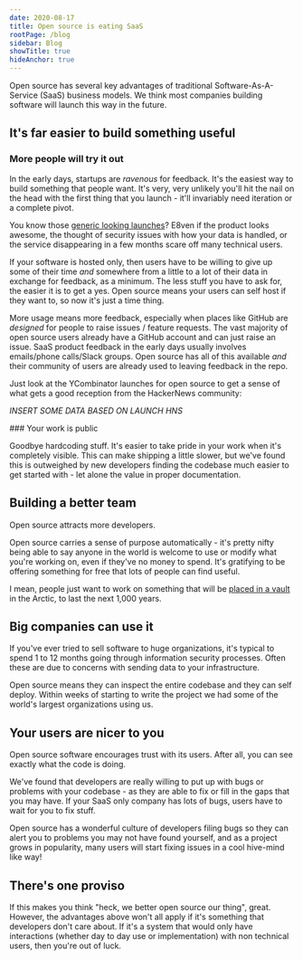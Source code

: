 ```yaml
---
date: 2020-08-17
title: Open source is eating SaaS
rootPage: /blog
sidebar: Blog
showTitle: true
hideAnchor: true
---
```


Open source has several key advantages of traditional Software-As-A-Service (SaaS) business models. We think most companies building software will launch this way in the future.

## It's far easier to build something useful

### More people will try it out

In the early days, startups are *ravenous* for feedback. It's the easiest way to build something that people want. It's very, very unlikely you'll hit the nail on the head with the first thing that you launch - it'll invariably need iteration or a complete pivot.

You know those [generic looking launches](https://www.google.com/search?q=startup+one+page+template&rlz=1C5CHFA_enGB833GB833&source=lnms&tbm=isch&sa=X&ved=2ahUKEwiT8a_yk6LrAhVZShUIHYpwAMcQ_AUoAXoECAwQAw&biw=1745&bih=1832)? E8ven if the product looks awesome, the thought of security issues with how your data is handled, or the service disappearing in a few months scare off many technical users.

If your software is hosted only, then users have to be willing to give up some of their time *and* somewhere from a little to a lot of their data in exchange for feedback, as a minimum. The less stuff you have to ask for, the easier it is to get a yes. Open source means your users can self host if they want to, so now it's just a time thing.

More usage means more feedback, especially when places like GitHub are *designed* for people to raise issues / feature requests. The vast majority of open source users already have a GitHub account and can just raise an issue. SaaS product feedback in the early days usually involves emails/phone calls/Slack groups. Open source has all of this available *and* their community of users are already used to leaving feedback in the repo.

Just look at the YCombinator launches for open source to get a sense of what gets a good reception from the HackerNews community:

*INSERT SOME DATA BASED ON LAUNCH HNS*

### Your work is public

Goodbye hardcoding stuff. It's easier to take pride in your work when it's completely visible. This can make shipping a little slower, but we've found this is outweighed by new developers finding the codebase much easier to get started with - let alone the value in proper documentation.

## Building a better team

Open source attracts more developers.

Open source carries a sense of purpose automatically - it's pretty nifty being able to say anyone in the world is welcome to use or modify what you're working on, even if they've no money to spend. It's gratifying to be offering something for free that lots of people can find useful.

I mean, people just want to work on something that will be [placed in a vault](https://archiveprogram.github.com/) in the Arctic, to last the next 1,000 years.

## Big companies can use it

If you've ever tried to sell software to huge organizations, it's typical to spend 1 to 12 months going through information security processes. Often these are due to concerns with sending data to your infrastructure.

Open source means they can inspect the entire codebase and they can self deploy. Within weeks of starting to write the project we had some of the world's largest organizations using us.

## Your users are nicer to you

Open source software encourages trust with its users. After all, you can see exactly what the code is doing.

We've found that developers are really willing to put up with bugs or problems with your codebase - as they are able to fix or fill in the gaps that you may have. If your SaaS only company has lots of bugs, users have to wait for you to fix stuff.

Open source has a wonderful culture of developers filing bugs so they can alert you to problems you may not have found yourself, and as a project grows in popularity, many users will start fixing issues in a cool hive-mind like way!

## There's one proviso

If this makes you think "heck, we better open source our thing", great. However, the advantages above won't all apply if it's something that developers don't care about. If it's a system that would only have interactions (whether day to day use or implementation) with non technical users, then you're out of luck.


